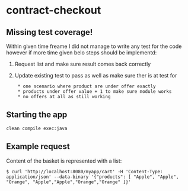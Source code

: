 # contract-checkout

## Missing test coverage! 
Within given time freame I did not manage to write any test for the code however if more time given
belo steps should be implementd:

1. Request list and make sure result comes back correctly
2. Update existing test to pass as well as make sure ther is at test for

		* one scenario where product are under offer exactly 
		* products under offer value + 1 to make sure module works 
		* no offers at all as still working 
		
## Starting the app 
```
clean compile exec:java
```
## Example request
Content of the basket is represented with a list:

```
$ curl 'http://localhost:8080/myapp/cart' -H 'Content-Type: application/json' --data-binary '{"products": [ "Apple", "Apple", "Orange", "Apple","Apple","Orange","Orange" ]}'
```
		

